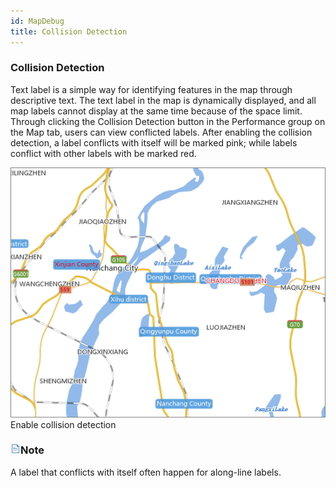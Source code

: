 ```yaml
---
id: MapDebug
title: Collision Detection
---
```

### Collision Detection

Text label is a simple way for identifying features in the map through descriptive text. The text label in the map is dynamically displayed, and all map labels cannot display at the same time because of the space limit. Through clicking the Collision Detection button in the Performance group on the Map tab, users can view conflicted labels. After enabling the collision detection, a label conflicts with itself will be marked pink; while labels conflict with other labels with be marked red.

![](img-en/MapDebug.png)  
Enable collision detection  
  
### ![](../../img/read.gif)Note

A label that conflicts with itself often happen for along-line labels.